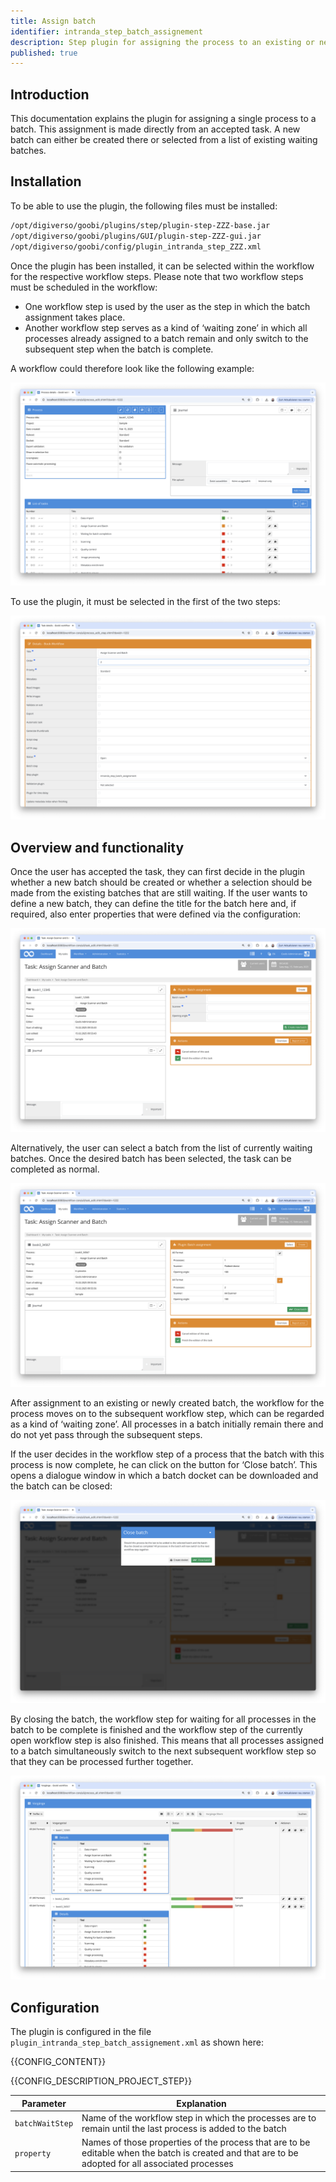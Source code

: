 ```yaml
---
title: Assign batch
identifier: intranda_step_batch_assignement
description: Step plugin for assigning the process to an existing or new batch
published: true
---
```


## Introduction
This documentation explains the plugin for assigning a single process to a batch. This assignment is made directly from an accepted task. A new batch can either be created there or selected from a list of existing waiting batches. 

## Installation
To be able to use the plugin, the following files must be installed:

```bash
/opt/digiverso/goobi/plugins/step/plugin-step-ZZZ-base.jar
/opt/digiverso/goobi/plugins/GUI/plugin-step-ZZZ-gui.jar
/opt/digiverso/goobi/config/plugin_intranda_step_ZZZ.xml
```

Once the plugin has been installed, it can be selected within the workflow for the respective workflow steps. Please note that two workflow steps must be scheduled in the workflow:

- One workflow step is used by the user as the step in which the batch assignment takes place. 
- Another workflow step serves as a kind of ‘waiting zone’ in which all processes already assigned to a batch remain and only switch to the subsequent step when the batch is complete. 
 
A workflow could therefore look like the following example:

![Example of a workflow structure](screen1_en.png)

To use the plugin, it must be selected in the first of the two steps:

![Configuration of the workflow for using the plugin](screen2_en.png)

## Overview and functionality
Once the user has accepted the task, they can first decide in the plugin whether a new batch should be created or whether a selection should be made from the existing batches that are still waiting. If the user wants to define a new batch, they can define the title for the batch here and, if required, also enter properties that were defined via the configuration:

![Create a new batch with defined properties for the process](screen3_en.png)

Alternatively, the user can select a batch from the list of currently waiting batches. Once the desired batch has been selected, the task can be completed as normal.

![Selection from the list of waiting batches](screen4_en.png)

After assignment to an existing or newly created batch, the workflow for the process moves on to the subsequent workflow step, which can be regarded as a kind of ‘waiting zone’. All processes in a batch initially remain there and do not yet pass through the subsequent steps. 

If the user decides in the workflow step of a process that the batch with this process is now complete, he can click on the button for ‘Close batch’. This opens a dialogue window in which a batch docket can be downloaded and the batch can be closed:

![Closing a batch](screen5_en.png)

By closing the batch, the workflow step for waiting for all processes in the batch to be complete is finished and the workflow step of the currently open workflow step is also finished. This means that all processes assigned to a batch simultaneously switch to the next subsequent workflow step so that they can be processed further together.

![Further progress of the workflow](screen6_en.png)

## Configuration
The plugin is configured in the file `plugin_intranda_step_batch_assignement.xml` as shown here:

{{CONFIG_CONTENT}}

{{CONFIG_DESCRIPTION_PROJECT_STEP}}

Parameter               | Explanation
------------------------|------------------------------------
`batchWaitStep`         | Name of the workflow step in which the processes are to remain until the last process is added to the batch
`property`              | Names of those properties of the process that are to be editable when the batch is created and that are to be adopted for all associated processes
